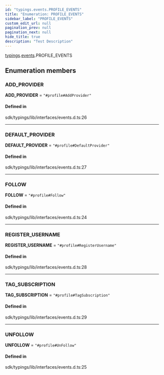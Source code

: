 ```yaml
---
id: "typings.events.PROFILE_EVENTS"
title: "Enumeration: PROFILE_EVENTS"
sidebar_label: "PROFILE_EVENTS"
custom_edit_url: null
pagination_prev: null
pagination_next: null
hide_title: true
description: "Test Description"
---
```


[typings](../namespaces/typings.md).[events](../namespaces/typings.events.md).PROFILE_EVENTS

## Enumeration members

### ADD\_PROVIDER

 **ADD\_PROVIDER** = `"#profile#AddProvider"`

#### Defined in

sdk/typings/lib/interfaces/events.d.ts:26

___

### DEFAULT\_PROVIDER

 **DEFAULT\_PROVIDER** = `"#profile#DefaultProvider"`

#### Defined in

sdk/typings/lib/interfaces/events.d.ts:27

___

### FOLLOW

 **FOLLOW** = `"#profile#Follow"`

#### Defined in

sdk/typings/lib/interfaces/events.d.ts:24

___

### REGISTER\_USERNAME

 **REGISTER\_USERNAME** = `"#profile#RegisterUsername"`

#### Defined in

sdk/typings/lib/interfaces/events.d.ts:28

___

### TAG\_SUBSCRIPTION

 **TAG\_SUBSCRIPTION** = `"#profile#TagSubscription"`

#### Defined in

sdk/typings/lib/interfaces/events.d.ts:29

___

### UNFOLLOW

 **UNFOLLOW** = `"#profile#UnFollow"`

#### Defined in

sdk/typings/lib/interfaces/events.d.ts:25
